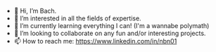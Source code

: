 - 👋 Hi, I’m Bach.
- 👀 I’m interested in all the fields of expertise. 
- 🌱 I’m currently learning everything I can! (I'm a wannabe polymath)
- 💞️ I’m looking to collaborate on any fun and/or interesting projects.
- 📫 How to reach me: https://www.linkedin.com/in/nbn01

<!---
ngocbachnguyen9/ngocbachnguyen9 is a ✨ special ✨ repository because its `README.md` (this file) appears on your GitHub profile.
You can click the Preview link to take a look at your changes.
--->
